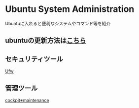 # Ubuntu System Administration
Ubuntuに入れると便利なシステムやコマンド等を紹介

## ubuntuの更新方法は[こちら](https://github.com/kazu71/Ubuntu_Syste_Administration/tree/7bcb768b7667697d76fe6ac88d2f013648b3158c/update_system)

## セキュリティツール
[Ufw](UFW_System/README.md)

## 管理ツール
[cockpit※maintenance]()
